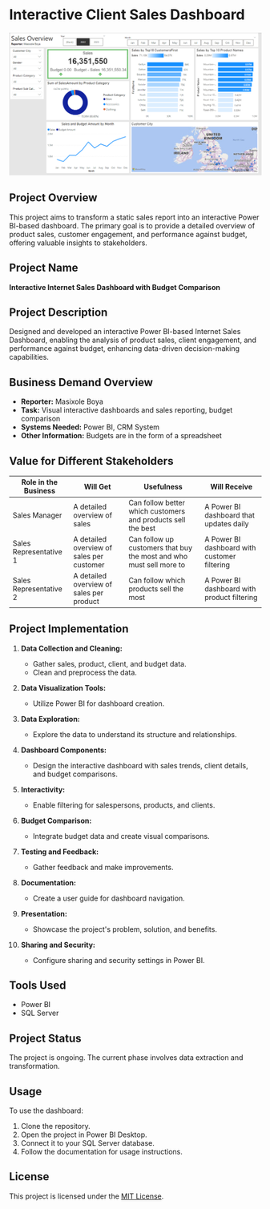 # Interactive Client Sales Dashboard

![dash](Screenshots/dashboard_sheet1.png)
## Project Overview

This project aims to transform a static sales report into an interactive Power BI-based dashboard. The primary goal is to provide a detailed overview of product sales, customer engagement, and performance against budget, offering valuable insights to stakeholders.

## Project Name

**Interactive Internet Sales Dashboard with Budget Comparison**

## Project Description

Designed and developed an interactive Power BI-based Internet Sales Dashboard, enabling the analysis of product sales, client engagement, and performance against budget, enhancing data-driven decision-making capabilities.

## Business Demand Overview

- **Reporter:** Masixole Boya
- **Task:** Visual interactive dashboards and sales reporting, budget comparison
- **Systems Needed:** Power BI, CRM System
- **Other Information:** Budgets are in the form of a spreadsheet

## Value for Different Stakeholders

| Role in the Business   | Will Get                                      | Usefulness                                                  | Will Receive                            |
|------------------------|----------------------------------------------|-------------------------------------------------------------|----------------------------------------|
| Sales Manager          | A detailed overview of sales                | Can follow better which customers and products sell the best | A Power BI dashboard that updates daily |
| Sales Representative 1 | A detailed overview of sales per customer   | Can follow up customers that buy the most and who must sell more to | A Power BI dashboard with customer filtering |
| Sales Representative 2 | A detailed overview of sales per product    | Can follow which products sell the most                      | A Power BI dashboard with product filtering |

## Project Implementation

1. **Data Collection and Cleaning:**
   - Gather sales, product, client, and budget data.
   - Clean and preprocess the data.

2. **Data Visualization Tools:**
   - Utilize Power BI for dashboard creation.

3. **Data Exploration:**
   - Explore the data to understand its structure and relationships.

4. **Dashboard Components:**
   - Design the interactive dashboard with sales trends, client details, and budget comparisons.
   
5. **Interactivity:**
   - Enable filtering for salespersons, products, and clients.

6. **Budget Comparison:**
   - Integrate budget data and create visual comparisons.

7. **Testing and Feedback:**
   - Gather feedback and make improvements.

8. **Documentation:**
   - Create a user guide for dashboard navigation.

9. **Presentation:**
   - Showcase the project's problem, solution, and benefits.

10. **Sharing and Security:**
    - Configure sharing and security settings in Power BI.

## Tools Used

- Power BI
- SQL Server

## Project Status

The project is ongoing. The current phase involves data extraction and transformation.

## Usage

To use the dashboard:
1. Clone the repository.
2. Open the project in Power BI Desktop.
3. Connect it to your SQL Server database.
4. Follow the documentation for usage instructions.

## License

This project is licensed under the [MIT License](LICENSE).

